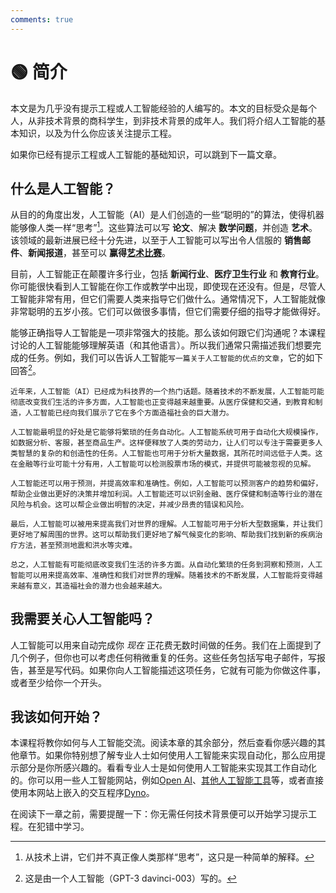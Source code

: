 ```yaml
---
comments: true
---
```


# 🟢 简介

本文是为几乎没有提示工程或人工智能经验的人编写的。本文的目标受众是每个人，从非技术背景的商科学生，到非技术背景的成年人。我们将介绍人工智能的基本知识，以及为什么你应该关注提示工程。

如果你已经有提示工程或人工智能的基础知识，可以跳到下一篇文章。

## 什么是人工智能？

从目的的角度出发，人工智能（AI）是人们创造的一些“聪明的”的算法，使得机器能够像人类一样“思考”[^1]。这些算法可以写 **论文**、解决 **数学问题**，并创造 **艺术**。该领域的最新进展已经十分先进，以至于人工智能可以写出令人信服的 **销售邮件**、**新闻报道**，甚至可以 **赢得[艺术比赛](https://impakter.com/art-made-by-ai-wins-fine-arts-competition/)**。

目前，人工智能正在颠覆许多行业，包括 **新闻行业**、**医疗卫生行业** 和 **教育行业**。你可能很快看到人工智能在你工作或教学中出现，即使现在还没有。但是，尽管人工智能非常有用，但它们需要人类来指导它们做什么。通常情况下，人工智能就像非常聪明的五岁小孩。它们可以做很多事情，但它们需要仔细的指导才能做得好。

能够正确指导人工智能是一项非常强大的技能。那么该如何跟它们沟通呢？本课程讨论的人工智能能够理解英语（和其他语言）。所以我们通常只需描述我们想要完成的任务。例如，我们可以告诉人工智能`写一篇关于人工智能的优点的文章`，它的如下回答[^2]。

```
近年来，人工智能（AI）已经成为科技界的一个热门话题。随着技术的不断发展，人工智能可能彻底改变我们生活的许多方面，人工智能也正变得越来越重要。从医疗保健和交通，到教育和制造，人工智能已经向我们展示了它在多个方面造福社会的巨大潜力。

人工智能最明显的好处是它能够将繁琐的任务自动化。人工智能系统可用于自动化大规模操作，如数据分析、客服，甚至商品生产。这样便释放了人类的劳动力，让人们可以专注于需要更多人类智慧的复杂的和创造性的任务。人工智能也可用于分析大量数据，其所花时间远低于人类。这在金融等行业可能十分有用，人工智能可以检测股票市场的模式，并提供可能被忽视的见解。

人工智能还可以用于预测，并提高效率和准确性。例如，人工智能可以预测客户的趋势和偏好，帮助企业做出更好的决策并增加利润。人工智能还可以识别金融、医疗保健和制造等行业的潜在风险与机会。这可以帮企业做出明智的决定，并减少昂贵的错误和风险。

最后，人工智能可以被用来提高我们对世界的理解。人工智能可用于分析大型数据集，并让我们更好地了解周围的世界。这可以帮助我们更好地了解气候变化的影响、帮助我们找到新的疾病治疗方法，甚至预测地震和洪水等灾难。

总之，人工智能有可能彻底改变我们生活的许多方面。从自动化繁琐的任务到洞察和预测，人工智能可以用来提高效率、准确性和我们对世界的理解。随着技术的不断发展，人工智能将变得越来越有意义，其造福社会的潜力也会越来越大。
```

## 我需要关心人工智能吗？

人工智能可以用来自动完成你 *现在* 正花费无数时间做的任务。我们在上面提到了几个例子，但你也可以考虑任何稍微重复的任务。这些任务包括写电子邮件，写报告，甚至是写代码。如果你向人工智能描述这项任务，它就有可能为你做这件事，或者至少给你一个开头。

## 我该如何开始？

本课程将教你如何与人工智能交流。阅读本章的其余部分，然后查看你感兴趣的其他章节。如果你特别想了解专业人士如何使用人工智能来实现自动化，那么应用提示部分是你所感兴趣的。看看专业人士是如何使用人工智能来实现其工作自动化的。你可以用一些人工智能网站，例如[Open AI](https://beta.openai.com/playground)、[其他人工智能工具](https://learnprompting.org/docs/tooling/IDEs/intro)等，或者直接使用本网站上嵌入的交互程序[Dyno](https://trydyno.com)。

在阅读下一章之前，需要提醒一下：你无需任何技术背景便可以开始学习提示工程。在犯错中学习。

[^1]: 从技术上讲，它们并不真正像人类那样“思考”，这只是一种简单的解释。
[^2]: 这是由一个人工智能（GPT-3 davinci-003）写的。
